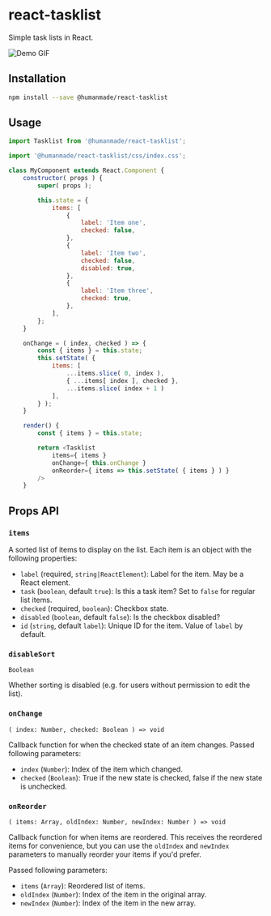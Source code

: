 # react-tasklist

Simple task lists in React.

![Demo GIF](https://user-images.githubusercontent.com/21655/37268389-620dc798-2611-11e8-91bf-8b257b4f814a.gif)

## Installation

```sh
npm install --save @humanmade/react-tasklist
```

## Usage

```js
import Tasklist from '@humanmade/react-tasklist';

import '@humanmade/react-tasklist/css/index.css';

class MyComponent extends React.Component {
	constructor( props ) {
		super( props );

		this.state = {
			items: [
				{
					label: 'Item one',
					checked: false,
				},
				{
					label: 'Item two',
					checked: false,
					disabled: true,
				},
				{
					label: 'Item three',
					checked: true,
				},
			],
		};
	}

	onChange = ( index, checked ) => {
		const { items } = this.state;
		this.setState( {
			items: [
				...items.slice( 0, index ),
				{ ...items[ index ], checked },
				...items.slice( index + 1 )
			],
		} );
	}

	render() {
		const { items } = this.state;

		return <Tasklist
			items={ items }
			onChange={ this.onChange }
			onReorder={ items => this.setState( { items } ) }
		/>
	}
```

## Props API

### `items`

A sorted list of items to display on the list. Each item is an object with the following properties:

* `label` (required, `string|ReactElement`): Label for the item. May be a React element.
* `task` (`boolean`, default `true`): Is this a task item? Set to `false` for regular list items.
* `checked` (required, `boolean`): Checkbox state.
* `disabled` (`boolean`, default `false`): Is the checkbox disabled?
* `id` (`string`, default `label`): Unique ID for the item. Value of `label` by default.

### `disableSort`

`Boolean`

Whether sorting is disabled (e.g. for users without permission to edit the list).


### `onChange`

`( index: Number, checked: Boolean ) => void`

Callback function for when the checked state of an item changes. Passed following parameters:

* `index` (`Number`): Index of the item which changed.
* `checked` (`Boolean`): True if the new state is checked, false if the new state is unchecked.


### `onReorder`

`( items: Array, oldIndex: Number, newIndex: Number ) => void`

Callback function for when items are reordered. This receives the reordered items for convenience, but you can use the `oldIndex` and `newIndex` parameters to manually reorder your items if you'd prefer.

Passed following parameters:

* `items` (`Array`): Reordered list of items.
* `oldIndex` (`Number`): Index of the item in the original array.
* `newIndex` (`Number`): Index of the item in the new array.
